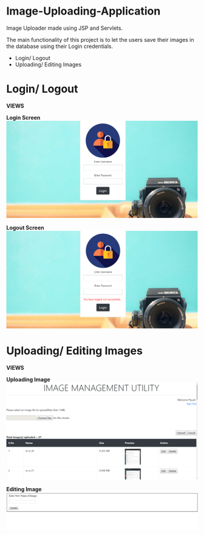 # Image-Uploading-Application
Image Uploader made using JSP and Servlets.

The main functionality of this project is to let the users save their images in the database using their Login credentials.

*  Login/ Logout
*  Uploading/ Editing Images


# Login/ Logout

**VIEWS**

**Login Screen**
![login-screen](https://raw.githubusercontent.com/piyushrulesyou/Image-Uploader/master/Screenshots/img_upload%20(3).png)

**Logout Screen**
![login-screen](https://raw.githubusercontent.com/piyushrulesyou/Image-Uploader/master/Screenshots/img_upload%20(1).png)


# Uploading/ Editing Images

**VIEWS**

**Uploading Image**
![login-screen](https://raw.githubusercontent.com/piyushrulesyou/Image-Uploader/master/Screenshots/img_upload%20(4).png)

**Editing Image**
![login-screen](https://raw.githubusercontent.com/piyushrulesyou/Image-Uploader/master/Screenshots/img_upload%20(2).png)
